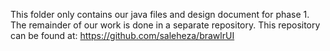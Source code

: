 This folder only contains our java files and design document for phase 1.
The remainder of our work is done in a separate repository. This repository can be found at:
https://github.com/saleheza/brawlrUI
